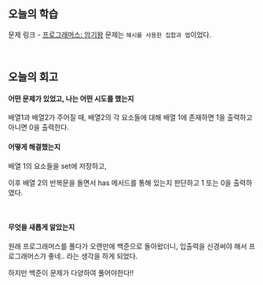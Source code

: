 ## 오늘의 학습
문제 링크 - [프로그래머스: 암기왕](https://www.acmicpc.net/problem/2776)
문제는 `해시를 사용한 집합과 맵`이었다.

<br/>

## 오늘의 회고
#### 어떤 문제가 있었고, 나는 어떤 시도를 했는지
배열1과 배열2가 주어질 때, 배열2의 각 요소들에 대해 배열 1에 존재하면 1을 출력하고 아니면 0을 출력한다.

#### 어떻게 해결했는지
배열 1의 요소들을 set에 저장하고,

이후 배열 2의 반복문을 돌면서 has 메서드를 통해 있는지 판단하고 1 또는 0을 출력하였다.

<br/>

#### 무엇을 새롭게 알았는지
원래 프로그래머스를 풀다가 오랜만에 백준으로 돌아왔더니, 입출력을 신경써야 해서 프로그래머스가 좋네.. 라는 생각을 하게 되었다.

하지만 백준이 문제가 다양하여 풀어야한다!!
